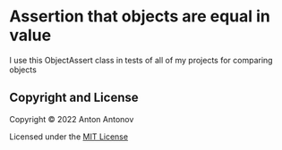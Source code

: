 # Assertion that objects are equal in value

I use this ObjectAssert class in tests of all of my projects for comparing objects

## Copyright and License

Copyright © 2022 Anton Antonov

Licensed under the [MIT License](https://github.com/tpeczek/Demo.AspNetCore.PushNotifications/blob/master/LICENSE.md)
